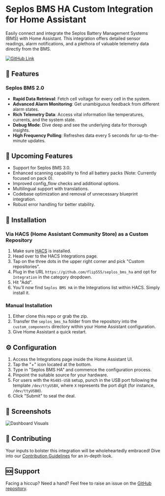 # Seplos BMS HA Custom Integration for Home Assistant

Easily connect and integrate the Seplos Battery Management Systems (BMS) with Home Assistant. This integration offers detailed sensor readings, alarm notifications, and a plethora of valuable telemetry data directly from the BMS.

[![GitHub Link](https://img.shields.io/badge/GitHub-Repo-green?style=for-the-badge&logo=github)](https://github.com/flip555/seplos_bms_ha)

## 🌟 Features
### Seplos BMS 2.0
- **Rapid Data Retrieval**: Fetch cell voltage for every cell in the system.
- **Advanced Alarm Monitoring**: Get unambiguous feedback from different alarm states.
- **Rich Telemetry Data**: Access vital information like temperatures, currents, and the system state.
- **Debug Mode**: Dive deep and see the underlying data for thorough insights.
- **High Frequency Polling**: Refreshes data every 5 seconds for up-to-the-minute updates.

## 🚧 Upcoming Features
- Support for Seplos BMS 3.0.
- Enhanced scanning capability to find all battery packs (Note: Currently focused on pack 0).
- Improved config_flow checks and additional options.
- Multilingual support with translations.
- Codebase optimization and removal of unnecessary blueprint integration.
- Robust error handling for better stability.

## 🔧 Installation

### Via HACS (Home Assistant Community Store) as a Custom Repository
1. Make sure [HACS](https://hacs.xyz/) is installed.
2. Head over to the HACS Integrations page.
3. Tap on the three dots in the upper right corner and pick "Custom repositories".
4. Plug in the URL `https://github.com/flip555/seplos_bms_ha` and opt for `Integration` in the category dropdown.
5. Hit "Add".
6. You'll now find `Seplos BMS HA` in the Integrations list within HACS. Simply install it.

### Manual Installation
1. Either clone this repo or grab the zip.
2. Transfer the `seplos_bms_ha` folder from the repository into the `custom_components` directory within your Home Assistant configuration.
3. Give Home Assistant a quick restart.

## ⚙️ Configuration
1. Access the Integrations page inside the Home Assistant UI.
2. Tap the "+" icon located at the bottom.
3. Type in "Seplos BMS HA" and commence the configuration process.
4. Pinpoint the suitable source for your hardware.
5. For users with the `RS485-USB` setup, punch in the USB port following the template `/dev/ttyUSBX`, where `X` represents the port digit (for instance, `/dev/ttyUSB0`).
6. Click "Submit" to seal the deal.

## 📸 Screenshots
![Dashboard Visuals](https://github.com/flip555/seplos_bms_ha/assets/dashboard.png)

## 🤝 Contributing
Your inputs to bolster this integration will be wholeheartedly embraced! Dive into our [Contribution Guidelines](CONTRIBUTING.md) for an in-depth look.

## 🆘 Support
Facing a hiccup? Need a hand? Feel free to raise an issue on the [GitHub repository](https://github.com/flip555/seplos_bms_ha/issues).
